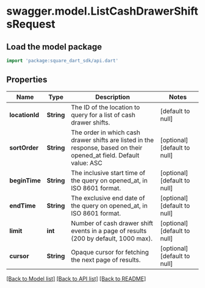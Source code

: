 # swagger.model.ListCashDrawerShiftsRequest

## Load the model package
```dart
import 'package:square_dart_sdk/api.dart'
```

## Properties
Name | Type | Description | Notes
------------ | ------------- | ------------- | -------------
**locationId** | **String** | The ID of the location to query for a list of cash drawer shifts. | [default to null]
**sortOrder** | **String** | The order in which cash drawer shifts are listed in the response, based on their opened_at field. Default value: ASC | [optional] [default to null]
**beginTime** | **String** | The inclusive start time of the query on opened_at, in ISO 8601 format. | [optional] [default to null]
**endTime** | **String** | The exclusive end date of the query on opened_at, in ISO 8601 format. | [optional] [default to null]
**limit** | **int** | Number of cash drawer shift events in a page of results (200 by default, 1000 max). | [optional] [default to null]
**cursor** | **String** | Opaque cursor for fetching the next page of results. | [optional] [default to null]

[[Back to Model list]](../README.md#documentation-for-models) [[Back to API list]](../README.md#documentation-for-api-endpoints) [[Back to README]](../README.md)

